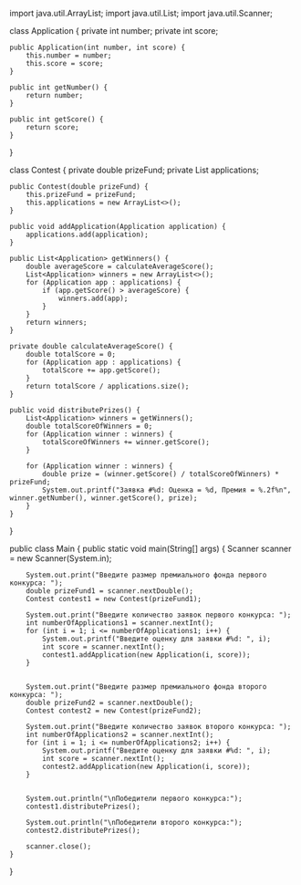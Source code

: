 import java.util.ArrayList;
import java.util.List;
import java.util.Scanner;

class Application {
    private int number;
    private int score;

    public Application(int number, int score) {
        this.number = number;
        this.score = score;
    }

    public int getNumber() {
        return number;
    }

    public int getScore() {
        return score;
    }
}

class Contest {
    private double prizeFund;
    private List<Application> applications;

    public Contest(double prizeFund) {
        this.prizeFund = prizeFund;
        this.applications = new ArrayList<>();
    }

    public void addApplication(Application application) {
        applications.add(application);
    }

    public List<Application> getWinners() {
        double averageScore = calculateAverageScore();
        List<Application> winners = new ArrayList<>();
        for (Application app : applications) {
            if (app.getScore() > averageScore) {
                winners.add(app);
            }
        }
        return winners;
    }

    private double calculateAverageScore() {
        double totalScore = 0;
        for (Application app : applications) {
            totalScore += app.getScore();
        }
        return totalScore / applications.size();
    }

    public void distributePrizes() {
        List<Application> winners = getWinners();
        double totalScoreOfWinners = 0;
        for (Application winner : winners) {
            totalScoreOfWinners += winner.getScore();
        }

        for (Application winner : winners) {
            double prize = (winner.getScore() / totalScoreOfWinners) * prizeFund;
            System.out.printf("Заявка #%d: Оценка = %d, Премия = %.2f%n", winner.getNumber(), winner.getScore(), prize);
        }
    }
}

public class Main {
    public static void main(String[] args) {
        Scanner scanner = new Scanner(System.in);

       
        System.out.print("Введите размер премиального фонда первого конкурса: ");
        double prizeFund1 = scanner.nextDouble();
        Contest contest1 = new Contest(prizeFund1);

        System.out.print("Введите количество заявок первого конкурса: ");
        int numberOfApplications1 = scanner.nextInt();
        for (int i = 1; i <= numberOfApplications1; i++) {
            System.out.printf("Введите оценку для заявки #%d: ", i);
            int score = scanner.nextInt();
            contest1.addApplication(new Application(i, score));
        }

      
        System.out.print("Введите размер премиального фонда второго конкурса: ");
        double prizeFund2 = scanner.nextDouble();
        Contest contest2 = new Contest(prizeFund2);

        System.out.print("Введите количество заявок второго конкурса: ");
        int numberOfApplications2 = scanner.nextInt();
        for (int i = 1; i <= numberOfApplications2; i++) {
            System.out.printf("Введите оценку для заявки #%d: ", i);
            int score = scanner.nextInt();
            contest2.addApplication(new Application(i, score));
        }

 
        System.out.println("\nПобедители первого конкурса:");
        contest1.distributePrizes();

        System.out.println("\nПобедители второго конкурса:");
        contest2.distributePrizes();

        scanner.close();
    }
}
